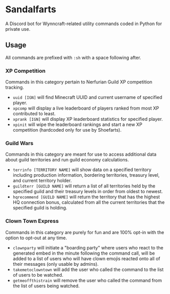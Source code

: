 # Sandalfarts

A Discord bot for Wynncraft-related utility commands coded in Python for private use.


## Usage

All commands are prefixed with `:sh` with a space following after.

### XP Competition

Commands in this category pertain to Nerfurian Guild XP competition tracking.

  - `uuid [IGN]` will find Minecraft UUID and current username of specified player.
  - `xpcomp` will display a live leaderboard of players ranked from most XP contributed to least.
  - `xprank [IGN]` will display XP leaderboard statistics for specified player.
  - `xpinit` will wipe the leaderboard rankings and start a new XP competition (hardcoded only for use by Shoefarts).

### Guild Wars

Commands in this category are meant for use to access additional data about guild territories and run guild economy calculations.

  - `terrinfo [TERRITORY NAME]` will show data on a specified territory including production information, bordering territories, treasury level, and current territory holder.
  - `guildterr [GUILD NAME]` will return a list of all territories held by the specified guild and their treasury levels in order from oldest to newest.
  - `hqrecommend [GUILD NAME]` will return the territory that has the highest HQ connection bonus, calculated from all the current territories that the specified guild is holding.

### Clown Town Express

Commands in this category are purely for fun and are 100% opt-in with the option to opt-out at any time.

  - `clownparty` will initiate a "boarding party" where users who react to the generated embed in the minute following the command call, will be added to a list of users who will have clown emojis reacted onto all of their messages (only usable by admins).
  - `takemetoclowntown` will add the user who called the command to the list of users to be watched.
  - `getmeoffthistrain` will remove the user who called the command from the list of users being watched.
